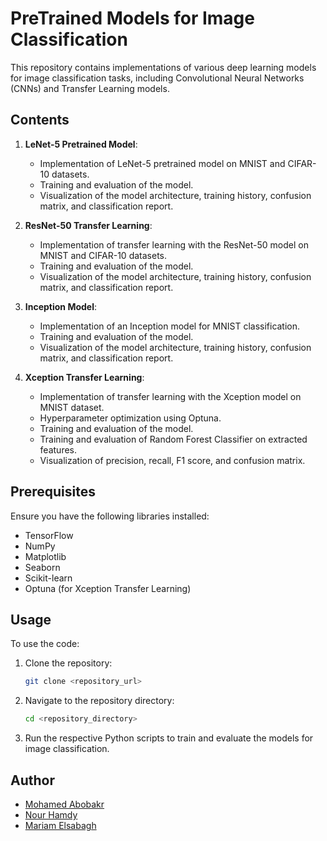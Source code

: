 # PreTrained Models for Image Classification

This repository contains implementations of various deep learning models for image classification tasks, including Convolutional Neural Networks (CNNs) and Transfer Learning models.

## Contents

1. **LeNet-5 Pretrained Model**:
    - Implementation of LeNet-5 pretrained model on MNIST and CIFAR-10 datasets.
    - Training and evaluation of the model.
    - Visualization of the model architecture, training history, confusion matrix, and classification report.

2. **ResNet-50 Transfer Learning**:
    - Implementation of transfer learning with the ResNet-50 model on MNIST and CIFAR-10 datasets.
    - Training and evaluation of the model.
    - Visualization of the model architecture, training history, confusion matrix, and classification report.

3. **Inception Model**:
    - Implementation of an Inception model for MNIST classification.
    - Training and evaluation of the model.
    - Visualization of the model architecture, training history, confusion matrix, and classification report.

4. **Xception Transfer Learning**:
    - Implementation of transfer learning with the Xception model on MNIST dataset.
    - Hyperparameter optimization using Optuna.
    - Training and evaluation of the model.
    - Training and evaluation of Random Forest Classifier on extracted features.
    - Visualization of precision, recall, F1 score, and confusion matrix.

## Prerequisites

Ensure you have the following libraries installed:
- TensorFlow
- NumPy
- Matplotlib
- Seaborn
- Scikit-learn
- Optuna (for Xception Transfer Learning)

## Usage

To use the code:

1. Clone the repository:

    ```bash
    git clone <repository_url>
    ```

2. Navigate to the repository directory:

    ```bash
    cd <repository_directory>
    ```

3. Run the respective Python scripts to train and evaluate the models for image classification.

## Author

- [Mohamed Abobakr](https://github.com/bakar10)
- [Nour Hamdy](https://github.com/NourHamdyy)
- [Mariam Elsabagh](https://github.com/MariamElsbagh)
